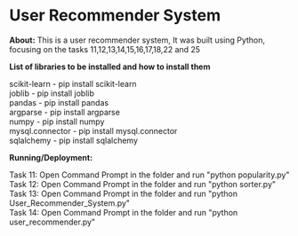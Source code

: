 # User Recommender System 
<b>About:</b> 
This is a user recommender system, It was built using Python, focusing on the tasks 11,12,13,14,15,16,17,18,22 and 25


<b>List of libraries to be installed and how to install them</b>

scikit-learn - pip install scikit-learn<br/>
joblib - pip install joblib<br/>
pandas - pip install pandas<br/>
argparse - pip install argparse<br/>
numpy - pip install numpy<br/>
mysql.connector - pip install mysql.connector<br/>
sqlalchemy - pip install sqlalchemy<br/>

<b>Running/Deployment:</b>

Task 11: Open Command Prompt in the folder and run "python popularity.py"<br/>
Task 12: Open Command Prompt in the folder and run "python sorter.py"<br/>
Task 13: Open Command Prompt in the folder and run "python User_Recommender_System.py"<br/>
Task 14: Open Command Prompt in the folder and run "python user_recommender.py"<br/>
